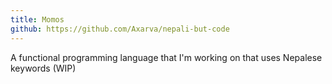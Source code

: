 ```yaml
---
title: Momos
github: https://github.com/Axarva/nepali-but-code
---
```


A functional programming language that I'm working on that uses Nepalese keywords (WIP)

